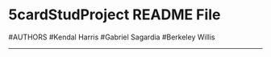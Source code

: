 # 5cardStudProject README File

#AUTHORS
#Kendal Harris
#Gabriel Sagardia
#Berkeley Willis
_________________________________________________